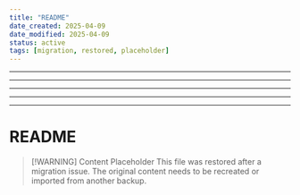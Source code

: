 ```yaml
---
title: "README"
date_created: 2025-04-09
date_modified: 2025-04-09
status: active
tags: [migration, restored, placeholder]
---
```


---

---

---

---

---

# README

> [\!WARNING] Content Placeholder
> This file was restored after a migration issue. The original content needs to be recreated or imported from another backup.

